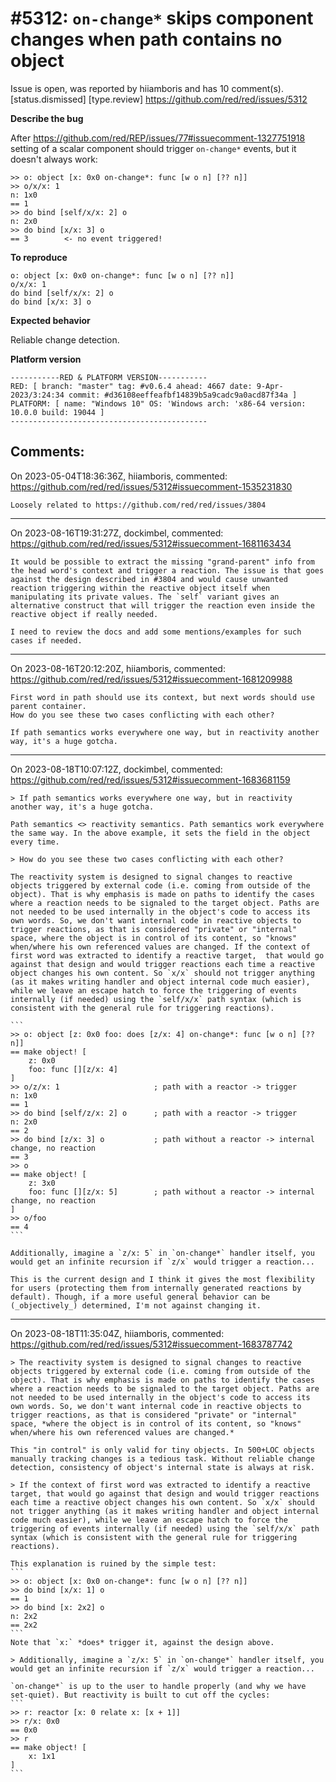 
#5312: `on-change*` skips component changes when path contains no object
================================================================================
Issue is open, was reported by hiiamboris and has 10 comment(s).
[status.dismissed] [type.review]
<https://github.com/red/red/issues/5312>

**Describe the bug**

After https://github.com/red/REP/issues/77#issuecomment-1327751918 setting of a scalar component should trigger `on-change*` events, but it doesn't always work:
```
>> o: object [x: 0x0 on-change*: func [w o n] [?? n]]
>> o/x/x: 1
n: 1x0
== 1
>> do bind [self/x/x: 2] o
n: 2x0
>> do bind [x/x: 3] o
== 3        <- no event triggered!
```

**To reproduce**
```
o: object [x: 0x0 on-change*: func [w o n] [?? n]]
o/x/x: 1
do bind [self/x/x: 2] o
do bind [x/x: 3] o
```

**Expected behavior**

Reliable change detection.

**Platform version**
```
-----------RED & PLATFORM VERSION----------- 
RED: [ branch: "master" tag: #v0.6.4 ahead: 4667 date: 9-Apr-2023/3:24:34 commit: #d36108eeffeafbf14839b5a9cadc9a0acd87f34a ]
PLATFORM: [ name: "Windows 10" OS: 'Windows arch: 'x86-64 version: 10.0.0 build: 19044 ]
--------------------------------------------
```


Comments:
--------------------------------------------------------------------------------

On 2023-05-04T18:36:36Z, hiiamboris, commented:
<https://github.com/red/red/issues/5312#issuecomment-1535231830>

    Loosely related to https://github.com/red/red/issues/3804

--------------------------------------------------------------------------------

On 2023-08-16T19:31:27Z, dockimbel, commented:
<https://github.com/red/red/issues/5312#issuecomment-1681163434>

    It would be possible to extract the missing "grand-parent" info from the head word's context and trigger a reaction. The issue is that goes against the design described in #3804 and would cause unwanted reaction triggering within the reactive object itself when manipulating its private values. The `self` variant gives an alternative construct that will trigger the reaction even inside the reactive object if really needed.
    
    I need to review the docs and add some mentions/examples for such cases if needed.

--------------------------------------------------------------------------------

On 2023-08-16T20:12:20Z, hiiamboris, commented:
<https://github.com/red/red/issues/5312#issuecomment-1681209988>

    First word in path should use its context, but next words should use parent container.
    How do you see these two cases conflicting with each other? 
    
    If path semantics works everywhere one way, but in reactivity another way, it's a huge gotcha.

--------------------------------------------------------------------------------

On 2023-08-18T10:07:12Z, dockimbel, commented:
<https://github.com/red/red/issues/5312#issuecomment-1683681159>

    > If path semantics works everywhere one way, but in reactivity another way, it's a huge gotcha.
    
    Path semantics <> reactivity semantics. Path semantics work everywhere the same way. In the above example, it sets the field in the object every time.
    
    > How do you see these two cases conflicting with each other?
    
    The reactivity system is designed to signal changes to reactive objects triggered by external code (i.e. coming from outside of the object). That is why emphasis is made on paths to identify the cases where a reaction needs to be signaled to the target object. Paths are not needed to be used internally in the object's code to access its own words. So, we don't want internal code in reactive objects to trigger reactions, as that is considered "private" or "internal" space, where the object is in control of its content, so "knows" when/where his own referenced values are changed. If the context of first word was extracted to identify a reactive target,  that would go against that design and would trigger reactions each time a reactive object changes his own content. So `x/x` should not trigger anything (as it makes writing handler and object internal code much easier), while we leave an escape hatch to force the triggering of events internally (if needed) using the `self/x/x` path syntax (which is consistent with the general rule for triggering reactions).
    
    ```
    >> o: object [z: 0x0 foo: does [z/x: 4] on-change*: func [w o n] [?? n]]
    == make object! [
        z: 0x0
        foo: func [][z/x: 4]
    ]
    >> o/z/x: 1                     ; path with a reactor -> trigger
    n: 1x0
    == 1
    >> do bind [self/z/x: 2] o      ; path with a reactor -> trigger
    n: 2x0
    == 2
    >> do bind [z/x: 3] o           ; path without a reactor -> internal change, no reaction
    == 3
    >> o
    == make object! [
        z: 3x0
        foo: func [][z/x: 5]        ; path without a reactor -> internal change, no reaction
    ]
    >> o/foo
    == 4
    ```
    
    Additionally, imagine a `z/x: 5` in `on-change*` handler itself, you would get an infinite recursion if `z/x` would trigger a reaction...
    
    This is the current design and I think it gives the most flexibility for users (protecting them from internally generated reactions by default). Though, if a more useful general behavior can be (_objectively_) determined, I'm not against changing it.

--------------------------------------------------------------------------------

On 2023-08-18T11:35:04Z, hiiamboris, commented:
<https://github.com/red/red/issues/5312#issuecomment-1683787742>

    > The reactivity system is designed to signal changes to reactive objects triggered by external code (i.e. coming from outside of the object). That is why emphasis is made on paths to identify the cases where a reaction needs to be signaled to the target object. Paths are not needed to be used internally in the object's code to access its own words. So, we don't want internal code in reactive objects to trigger reactions, as that is considered "private" or "internal" space, *where the object is in control of its content, so "knows" when/where his own referenced values are changed.*
    
    This "in control" is only valid for tiny objects. In 500+LOC objects manually tracking changes is a tedious task. Without reliable change detection, consistency of object's internal state is always at risk.
    
    > If the context of first word was extracted to identify a reactive target, that would go against that design and would trigger reactions each time a reactive object changes his own content. So `x/x` should not trigger anything (as it makes writing handler and object internal code much easier), while we leave an escape hatch to force the triggering of events internally (if needed) using the `self/x/x` path syntax (which is consistent with the general rule for triggering reactions).
    
    This explanation is ruined by the simple test:
    ```
    >> o: object [x: 0x0 on-change*: func [w o n] [?? n]]
    >> do bind [x/x: 1] o
    == 1
    >> do bind [x: 2x2] o
    n: 2x2
    == 2x2
    ```
    Note that `x:` *does* trigger it, against the design above.
    
    > Additionally, imagine a `z/x: 5` in `on-change*` handler itself, you would get an infinite recursion if `z/x` would trigger a reaction...
    
    `on-change*` is up to the user to handle properly (and why we have set-quiet). But reactivity is built to cut off the cycles:
    ```
    >> r: reactor [x: 0 relate x: [x + 1]]
    >> r/x: 0x0
    == 0x0
    >> r
    == make object! [
        x: 1x1
    ]
    ```

